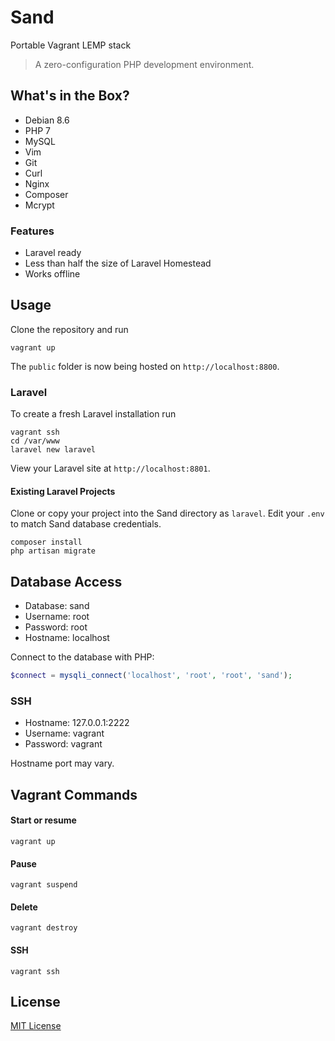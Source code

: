 # Sand

Portable Vagrant LEMP stack

> A zero-configuration PHP development environment.

## What's in the Box?

- Debian 8.6
- PHP 7
- MySQL
- Vim
- Git
- Curl
- Nginx
- Composer
- Mcrypt

### Features

- Laravel ready
- Less than half the size of Laravel Homestead
- Works offline

## Usage

Clone the repository and run

```
vagrant up
```

The `public` folder is now being hosted on `http://localhost:8800`.

### Laravel

To create a fresh Laravel installation run

```
vagrant ssh
cd /var/www
laravel new laravel
```

View your Laravel site at `http://localhost:8801`.

#### Existing Laravel Projects

Clone or copy your project into the Sand directory as `laravel`. Edit your `.env` to match Sand database credentials.

```
composer install
php artisan migrate
```

## Database Access

- Database: sand
- Username: root
- Password: root
- Hostname: localhost

Connect to the database with PHP:

```php
$connect = mysqli_connect('localhost', 'root', 'root', 'sand');
```

### SSH

- Hostname: 127.0.0.1:2222
- Username: vagrant
- Password: vagrant

Hostname port may vary.

## Vagrant Commands

#### Start or resume

```
vagrant up
```

#### Pause

```
vagrant suspend
```

#### Delete

```
vagrant destroy
```

#### SSH

```
vagrant ssh
```


## License

[MIT License](http://opensource.org/licenses/MIT)
